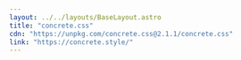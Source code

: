 ```yaml
---
layout: ../../layouts/BaseLayout.astro
title: "concrete.css"
cdn: "https://unpkg.com/concrete.css@2.1.1/concrete.css"
link: "https://concrete.style/"
---
```

